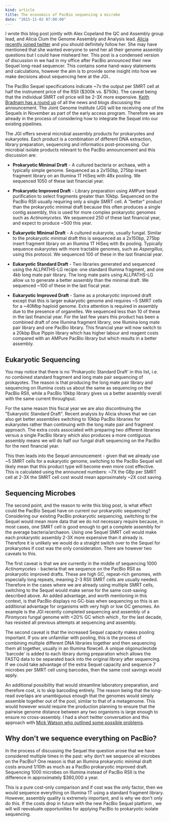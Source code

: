 ```yaml
---
kind: article
title: The economics of PacBio sequencing a microbe
date: "2015-11-02 07:00:00"
---
```


I wrote this blog post jointly with Alex Copeland the QC and Assembly group
lead, and Alicia Clum the Genome Assembly and Analysis lead. [Alicia recently
joined twitter][Alicia] and you should definitely follow her. She may have
mentioned that she wanted everyone to send her all their genome assembly
questions but I could have misheard her. This post is a condensed version of
discussion in we had in my office after PacBio announced their new Sequel
long-read sequencer. This contains some hand-wavy statements and calculations,
however the aim is to provide some insight into how we make decisions about
sequencing here at the JGI..

[Alicia]: https://twitter.com/alicia_clum

The PacBio Sequel specifications indicate ~7x the output per SMRT cell at half
the instrument price of the RSII ($300k vs. $750k). The caveat being that the
individual SMRT cell price will be 2-3X more expensive. [Keith Bradnam has a
round up][Keith Bradnam] of all the news and blogs discussing the announcement.
The Joint Genome Institute (JGI) will be receiving one of the Sequels in
November as part of the early access program. Therefore we are already in the
process of considering how to integrate the Sequel into our existing pipelines.

[Keith Bradnam]: http://www.acgt.me/blog/2015/10/1/who-is-saying-what-about-the-new-pacbio-sequel-system

The JGI offers several microbial assembly products for prokaryotes and
eukaryotes. Each product is a combination of different DNA extraction, library
preparation, sequencing and informatics post-processing. Our microbial isolate
products relevant to the PacBio announcement and this discussion are:

  * **Prokaryotic Minimal Draft** - A cultured bacteria or archaea, with a
    typically simple genome. Sequenced as a 2x150bp, 275bp insert fragment
    library on an Illumina 1T HiSeq with 48x pooling. We sequenced 1050 of
    these last financial year.

  * **Prokaryotic Improved Draft** - Library preparation using AMPure bead
    purification to select fragments greater than 10kbp. Sequenced on the
    PacBio RSII usually requiring only a single SMRT cell. A "better" product
    than the prokaryotic minimal draft because this often produces a single
    contig assembly, this is used for more complex prokaryotic genomes such as
    *Actinomycetes*. We sequenced 250 of these last financial year, and expect
    to produce ~500 this year.

  * **Eukaryotic Minimal Draft** - A cultured eukaryote, usually fungal.
    Similar to the prokaryotic minimal draft this is sequenced as a 2x150bp,
    275bp insert fragment library on an Illumina 1T HiSeq with 8x pooling.
    Typically sequence eukaryotes with more tractable genomes, such as
    *Aspergillus*, using this protocol. We sequenced 100 of these in the last
    financial year.

  * **Eukaryotic Standard Draft** - Two libraries generated and sequenced using
    the ALLPATHS-LG recipe: one standard Illumina fragment, and one 4kb long
    mate pair library. The long mate pairs using ALLPATHS-LG allow us to
    generate a better assembly than the minimal draft. We sequenced ~100 of
    these in the last fiscal year.

  * **Eukaryotic Improved Draft** - Same as a prokaryotic improved draft except
    that this is larger eukaryotic genome and requires ~5 SMRT cells for a
    ~40Mbp haploid genome. Extra attention is required in assembly due to the
    presence of organelles. We sequenced less than 10 of these in the last
    financial year. For the last few years this product has been a combined
    draft of one Illumina fragment library, one Illumina long mate pair library
    and one PacBio library. This financial year will now switch to a 20kbp Blue
    Pippin library which has higher labour and reagent costs compared with an
    AMPure PacBio library but which results in a better assembly.

## Eukaryotic Sequencing

You may notice that there is no 'Prokaryotic Standard Draft' in this list, i.e.
no combined standard fragment and long mate pair sequencing of prokayotes. The
reason is that producing the long mate pair library and sequencing on Illumina
costs us about the same as sequencing on the PacBio RSII, while a PacBio 10kbp
library gives us a better assembly overall with the same current throughput.

For the same reason this fiscal year we are also discontinuing the "Eukaryotic
Standard Draft". Recent analysis by Alicia shows that we can also get better
assemblies switching to 10kbp PacBio libraries for eukaryotes rather than
continuing with the long mate pair and fragment approach. The extra costs
associated with preparing two different libraries versus a single PacBio
library which also produces a more contiguous assembly means we will do half
our fungal draft sequencing on the PacBio for the next financial year.

This then leads into the Sequel announcement - given that we already use ~5
SMRT cells for a eukaryotic genome, switching to the PacBio Sequel will likely
mean that this product type will become even more cost effective. This is
calculated using the announced numbers: ~7X the GBp per SMRT cell at 2-3X the
SMRT cell cost would mean approximately ~2X cost saving.

## Sequencing Microbes

The second point, and the reason to write this blog post, is what effect could
the PacBio Sequel have on current our prokaryotic sequencing? Considering our
existing PacBio prokaryotic sequencing, switching to the Sequel would mean more
data that we do not necessary require because, in most cases, one SMRT cell is
good enough to get a complete assembly for the average bacteria/archaeon. Using
one Sequel SMRT cell would make each prokaryotic assembly 2-3X more expensive
than it already is. Therefore it is unlikely we would do a straight switch over
to the Sequel for prokaryotes if cost was the only consideration. There are
however two caveats to this.

The first caveat is that we are currently in the middle of sequencing 1000
*Actinomycetes* - bacteria that we sequence on the PacBio RSII as prokaryotic
improved drafts. These are high GC, repeat-rich genomes, with especially long
repeats, meaning 2-3 RSII SMRT cells are usually needed. Therefore in the cases
where we are already using multiple SMRT cells, switching to the Sequel would
make sense for the same cost-saving described above. An added advantage, and
worth mentioning in this context, is that PacBio displays no GC-bias when
sequencing so this is an additional advantage for organisms with very high or
low GC genomes. An example is the JGI recently completed sequencing and
assembly of a *Piromyces* fungal genome with <20% GC which which , for the last
decade, has resisted all previous attempts at sequencing and assembly.

The second caveat is that the increased Sequel capacity makes pooling
important. If you are unfamiliar with pooling, this is the process of combining
multiple different DNA libraries together and then sequencing them all
together, usually in an Illumina flowcell. A unique oligonucleotide 'barcode'
is added to each library during preparation which allows the FASTQ data to be
separated back into the original library after sequencing. If we could take
advantage of the extra Sequel capacity and sequence 7 microbes per SMRT cell
using barcodes, then the same cost savings would apply.

An additional possibility that would streamline laboratory preparation, and
therefore cost, is to skip barcoding entirely. The reason being that the
long-read overlaps are unambiguous enough that the genomes would simply
assemble together out of the pool, similar to that of a metagenome. This would
however would require the production planning to ensure that the pairwise
genome distance between any two organisms is large enough to ensure no
cross-assembly. I had a short twitter conversation and this approach with [Mick
Watson who outlined some possible problems][problems].

[problems]: https://twitter.com/bioinformatics/status/650391667741069312

## Why don't we sequence everything on PacBio?

In the process of discussing the Sequel the question arose that we have
considered multiple times in the past: why don't we sequence all microbes on
the PacBio? One reason is that an Illumina prokaryotic minimal draft costs
around 1/10th as much as a PacBio prokaryotic improved draft. Sequencing 1000
microbes on Illumina instead of PacBio RSII is the difference in approximately
$360,000 a year.

This is a pure cost-only comparison and if cost was the only factor, then we
would sequence everything on Illumina 1T using a standard fragment library.
However, assembly quality is extremely important, and is why we don't only do
this. If the costs drop in future with the new PacBio Sequel platform , we will
will reevaluate opportunities for applying PacBio to prokaryotic isolate
sequencing.
